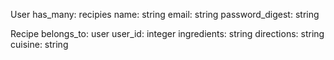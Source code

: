 User 
    has_many: recipies 
    name: string 
    email: string
    password_digest: string 

Recipe
    belongs_to: user 
    user_id: integer
    ingredients: string 
    directions: string 
    cuisine: string 

 